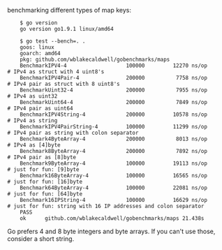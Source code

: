benchmarking different types of map keys:

		$ go version
		go version go1.9.1 linux/amd64

		$ go test --bench=. .
		goos: linux
		goarch: amd64
		pkg: github.com/wblakecaldwell/gobenchmarks/maps
		BenchmarkIPV4-4             	  100000	     12270 ns/op		# IPv4 as struct with 4 uint8's
		BenchmarkIPV4Pair-4         	  200000	      7758 ns/op		# IPv4 pair as struct with 8 uint8's
		BenchmarkUint32-4           	  200000	      7955 ns/op		# IPv4 as uint32
		BenchmarkUint64-4           	  200000	      7849 ns/op		# IPv4 pair as uint64
		BenchmarkIPV4String-4       	  200000	     10578 ns/op		# IPv4 as string
		BenchmarkIPV4PairString-4   	  100000	     11299 ns/op		# IPv4 pair as string with colon separator
		Benchmark4ByteArray-4       	  200000	      8013 ns/op		# IPv4 as [4]byte
		Benchmark8ByteArray-4       	  200000	      7892 ns/op		# IPv4 pair as [8]byte
		Benchmark9ByteArray-4       	  100000	     19113 ns/op		# just for fun: [9]byte
		Benchmark16ByteArray-4      	  100000	     16565 ns/op		# just for fun: [16]byte
		Benchmark64ByteArray-4      	  100000	     22081 ns/op		# just for fun: [64]byte
		Benchmark16IPString-4       	  100000	     16629 ns/op		# just for fun: string with 16 IP addresses and colon separator
		PASS
		ok  	github.com/wblakecaldwell/gobenchmarks/maps	21.438s	

Go prefers 4 and 8 byte integers and byte arrays. If you can't use those, consider a short string.
